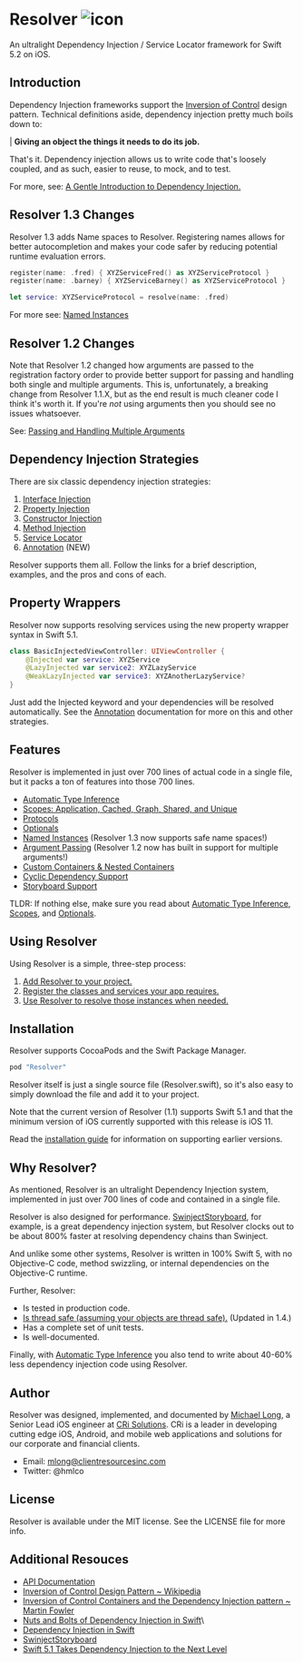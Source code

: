 # Resolver ![icon](https://user-images.githubusercontent.com/709283/32858974-cce8282a-ca12-11e7-944b-c8046156290b.png)

An ultralight Dependency Injection / Service Locator framework for Swift 5.2 on iOS.

## Introduction

Dependency Injection frameworks support the [Inversion of Control](https://en.wikipedia.org/wiki/Inversion_of_control) design pattern. Technical definitions aside, dependency injection pretty much boils down to:

| **Giving an object the things it needs to do its job.**

That's it. Dependency injection allows us to write code that's loosely coupled, and as such, easier to reuse, to mock, and  to test.

For more, see: [A Gentle Introduction to Dependency Injection.](./Documentation/Introduction.md)

## Resolver 1.3 Changes

Resolver 1.3 adds Name spaces to Resolver. Registering names allows for better autocompletion and makes your code safer by reducing potential runtime evaluation errors.

```swift
register(name: .fred) { XYZServiceFred() as XYZServiceProtocol }
register(name: .barney) { XYZServiceBarney() as XYZServiceProtocol }

let service: XYZServiceProtocol = resolve(name: .fred)
```

For more see: [Named Instances](./Documentation/Names.md)

## Resolver 1.2 Changes

Note that Resolver 1.2 changed how arguments are passed to the registration factory order to provide better support for passing and handling both single and multiple arguments. This is, unfortunately, a breaking change from Resolver 1.1.X, but as the end result is much cleaner code I think it's worth it. If you're *not* using arguments then you should see no issues whatsoever.

See: [Passing and Handling Multiple Arguments](./Documentation/Arguments.md#multiple)

## Dependency Injection Strategies

There are six classic dependency injection strategies:

1. [Interface Injection](./Documentation/Injection.md#interface)
2. [Property Injection](./Documentation/Injection.md#property)
3. [Constructor Injection](./Documentation/Injection.md#constructor)
4. [Method Injection](./Documentation/Injection.md#method)
5. [Service Locator](./Documentation/Injection.md#locator)
6. [Annotation](./Documentation/Injection.md#annotation) (NEW)

Resolver supports them all. Follow the links for a brief description, examples, and the pros and cons of each.

## Property Wrappers

Resolver now supports resolving services using the new property wrapper syntax in Swift 5.1.

```swift
class BasicInjectedViewController: UIViewController {
    @Injected var service: XYZService
    @LazyInjected var service2: XYZLazyService
    @WeakLazyInjected var service3: XYZAnotherLazyService?
}
```
Just add the Injected keyword and your dependencies will be resolved automatically. See the [Annotation](./Documentation/Annotation.md) documentation for more on this and other strategies.

## Features

Resolver is implemented in just over 700 lines of actual code in a single file, but it packs a ton of features into those 700 lines.

* [Automatic Type Inference](./Documentation/Types.md)
* [Scopes: Application, Cached, Graph, Shared, and Unique](./Documentation/Scopes.md)
* [Protocols](./Documentation/Protocols.md)
* [Optionals](./Documentation/Optionals.md)
* [Named Instances](./Documentation/Names.md) (Resolver 1.3 now supports safe name spaces!)
* [Argument Passing](./Documentation/Arguments.md) (Resolver 1.2 now has built in support for multiple arguments!)
* [Custom Containers & Nested Containers](./Documentation/Containers.md)
* [Cyclic Dependency Support](./Documentation/CyclicDependencies.md)
* [Storyboard Support](./Documentation/Storyboards.md)

TLDR: If nothing else, make sure you read about [Automatic Type Inference](./Documentation/Types.md), [Scopes](./Documentation/Scopes.md), and [Optionals](./Documentation/Optionals.md).

## Using Resolver

Using Resolver is a simple, three-step process:

1. [Add Resolver to your project.](./Documentation/Installation.md)
2. [Register the classes and services your app requires.](./Documentation/Registration.md)
3. [Use Resolver to resolve those instances when needed.](./Documentation/Resolving.md)

## Installation

Resolver supports CocoaPods and the Swift Package Manager.
```swift
pod "Resolver"
```
Resolver itself is just a single source file (Resolver.swift), so it's also easy to simply download the file and add it to your project.

Note that the current version of Resolver (1.1) supports Swift 5.1 and that the minimum version of iOS currently supported with this release is iOS 11.

Read the [installation guide](./Documentation/Installation.md) for information on supporting earlier versions.

## Why Resolver?

As mentioned, Resolver is an ultralight Dependency Injection system, implemented in just over 700 lines of code and contained in a single file.

Resolver is also designed for performance. [SwinjectStoryboard](https://github.com/Swinject/SwinjectStoryboard), for example, is a great dependency injection system, but Resolver clocks out to be about 800% faster at resolving dependency chains than Swinject.

And unlike some other systems, Resolver is written in 100% Swift 5, with no Objective-C code, method swizzling, or internal dependencies on the Objective-C runtime.

Further, Resolver:

* Is tested in production code.
* [Is thread safe (assuming your objects are thread safe).](./Documentation/Threads.md) (Updated in 1.4.)
* Has a complete set of unit tests.
* Is well-documented.

Finally, with  [Automatic Type Inference](./Documentation/Types.md) you also tend to write about 40-60% less dependency injection code using Resolver.

## Author

Resolver was designed, implemented, and documented by [Michael Long](https://www.linkedin.com/in/hmlong/), a Senior Lead iOS engineer at [CRi Solutions](https://www.clientresourcesinc.com/solutions/). CRi is a leader in developing cutting edge iOS, Android, and mobile web applications and solutions for our corporate and financial clients.

* Email: [mlong@clientresourcesinc.com](mailto:mlong@clientresourcesinc.com)
* Twitter: @hmlco

## License

Resolver is available under the MIT license. See the LICENSE file for more info.

## Additional Resouces

* [API Documentation](./Documentation/API/Classes/Resolver.html)
* [Inversion of Control Design Pattern ~ Wikipedia](https://en.wikipedia.org/wiki/Inversion_of_control)
* [Inversion of Control Containers and the Dependency Injection pattern ~ Martin Fowler](https://martinfowler.com/articles/injection.html)
* [Nuts and Bolts of Dependency Injection in Swift](https://cocoacasts.com/nuts-and-bolts-of-dependency-injection-in-swift/)\
* [Dependency Injection in Swift](https://cocoacasts.com/dependency-injection-in-swift)
* [SwinjectStoryboard](https://github.com/Swinject/SwinjectStoryboard)
* [Swift 5.1 Takes Dependency Injection to the Next Level](https://medium.com/better-programming/taking-swift-dependency-injection-to-the-next-level-b71114c6a9c6)
